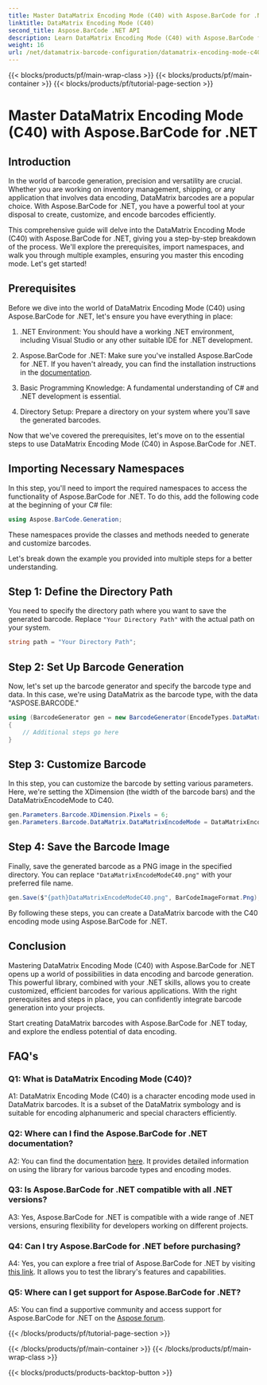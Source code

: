 ```yaml
---
title: Master DataMatrix Encoding Mode (C40) with Aspose.BarCode for .NET
linktitle: DataMatrix Encoding Mode (C40)
second_title: Aspose.BarCode .NET API
description: Learn DataMatrix Encoding Mode (C40) with Aspose.BarCode for .NET. Create custom barcodes efficiently. Explore step-by-step guide.
weight: 16
url: /net/datamatrix-barcode-configuration/datamatrix-encoding-mode-c40/
---
```


{{< blocks/products/pf/main-wrap-class >}}
{{< blocks/products/pf/main-container >}}
{{< blocks/products/pf/tutorial-page-section >}}

# Master DataMatrix Encoding Mode (C40) with Aspose.BarCode for .NET

## Introduction

In the world of barcode generation, precision and versatility are crucial. Whether you are working on inventory management, shipping, or any application that involves data encoding, DataMatrix barcodes are a popular choice. With Aspose.BarCode for .NET, you have a powerful tool at your disposal to create, customize, and encode barcodes efficiently.

This comprehensive guide will delve into the DataMatrix Encoding Mode (C40) with Aspose.BarCode for .NET, giving you a step-by-step breakdown of the process. We'll explore the prerequisites, import namespaces, and walk you through multiple examples, ensuring you master this encoding mode. Let's get started!

## Prerequisites

Before we dive into the world of DataMatrix Encoding Mode (C40) using Aspose.BarCode for .NET, let's ensure you have everything in place:

1. .NET Environment: You should have a working .NET environment, including Visual Studio or any other suitable IDE for .NET development.

2. Aspose.BarCode for .NET: Make sure you've installed Aspose.BarCode for .NET. If you haven't already, you can find the installation instructions in the [documentation](https://reference.aspose.com/barcode/net/).

3. Basic Programming Knowledge: A fundamental understanding of C# and .NET development is essential.

4. Directory Setup: Prepare a directory on your system where you'll save the generated barcodes.

Now that we've covered the prerequisites, let's move on to the essential steps to use DataMatrix Encoding Mode (C40) in Aspose.BarCode for .NET.

## Importing Necessary Namespaces

In this step, you'll need to import the required namespaces to access the functionality of Aspose.BarCode for .NET. To do this, add the following code at the beginning of your C# file:

```csharp
using Aspose.BarCode.Generation;
```

These namespaces provide the classes and methods needed to generate and customize barcodes.

Let's break down the example you provided into multiple steps for a better understanding.

## Step 1: Define the Directory Path

You need to specify the directory path where you want to save the generated barcode. Replace `"Your Directory Path"` with the actual path on your system.

```csharp
string path = "Your Directory Path";
```

## Step 2: Set Up Barcode Generation

Now, let's set up the barcode generator and specify the barcode type and data. In this case, we're using DataMatrix as the barcode type, with the data "ASPOSE.BARCODE."

```csharp
using (BarcodeGenerator gen = new BarcodeGenerator(EncodeTypes.DataMatrix, "ASPOSE.BARCODE"))
{
    // Additional steps go here
}
```

## Step 3: Customize Barcode

In this step, you can customize the barcode by setting various parameters. Here, we're setting the XDimension (the width of the barcode bars) and the DataMatrixEncodeMode to C40.

```csharp
gen.Parameters.Barcode.XDimension.Pixels = 6;
gen.Parameters.Barcode.DataMatrix.DataMatrixEncodeMode = DataMatrixEncodeMode.C40;
```

## Step 4: Save the Barcode Image

Finally, save the generated barcode as a PNG image in the specified directory. You can replace `"DataMatrixEncodeModeC40.png"` with your preferred file name.

```csharp
gen.Save($"{path}DataMatrixEncodeModeC40.png", BarCodeImageFormat.Png);
```

By following these steps, you can create a DataMatrix barcode with the C40 encoding mode using Aspose.BarCode for .NET.

## Conclusion

Mastering DataMatrix Encoding Mode (C40) with Aspose.BarCode for .NET opens up a world of possibilities in data encoding and barcode generation. This powerful library, combined with your .NET skills, allows you to create customized, efficient barcodes for various applications. With the right prerequisites and steps in place, you can confidently integrate barcode generation into your projects.

Start creating DataMatrix barcodes with Aspose.BarCode for .NET today, and explore the endless potential of data encoding.

## FAQ's

### Q1: What is DataMatrix Encoding Mode (C40)?

A1: DataMatrix Encoding Mode (C40) is a character encoding mode used in DataMatrix barcodes. It is a subset of the DataMatrix symbology and is suitable for encoding alphanumeric and special characters efficiently.

### Q2: Where can I find the Aspose.BarCode for .NET documentation?

A2: You can find the documentation [here](https://reference.aspose.com/barcode/net/). It provides detailed information on using the library for various barcode types and encoding modes.

### Q3: Is Aspose.BarCode for .NET compatible with all .NET versions?

A3: Yes, Aspose.BarCode for .NET is compatible with a wide range of .NET versions, ensuring flexibility for developers working on different projects.

### Q4: Can I try Aspose.BarCode for .NET before purchasing?

A4: Yes, you can explore a free trial of Aspose.BarCode for .NET by visiting [this link](https://releases.aspose.com/). It allows you to test the library's features and capabilities.

### Q5: Where can I get support for Aspose.BarCode for .NET?

A5: You can find a supportive community and access support for Aspose.BarCode for .NET on the [Aspose forum](https://forum.aspose.com/c/barcode/13).

{{< /blocks/products/pf/tutorial-page-section >}}

{{< /blocks/products/pf/main-container >}}
{{< /blocks/products/pf/main-wrap-class >}}

{{< blocks/products/products-backtop-button >}}
